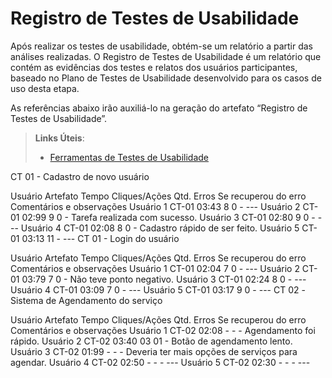# Registro de Testes de Usabilidade

Após realizar os testes de usabilidade, obtém-se um relatório a partir das análises realizadas. O Registro de Testes de Usabilidade é um relatório que contém as evidências dos testes e relatos dos usuários participantes, baseado no Plano de Testes de Usabilidade desenvolvido para os casos de uso desta etapa.

As referências abaixo irão auxiliá-lo na geração do artefato “Registro de Testes de Usabilidade”.

> **Links Úteis**:
> - [Ferramentas de Testes de Usabilidade](https://www.usability.gov/how-to-and-tools/resources/templates.html)

CT 01 - Cadastro de novo usuário

Usuário	Artefato	Tempo	Cliques/Ações	Qtd. Erros	Se recuperou do erro	Comentários e observações
Usuário 1	CT-01	03:43	8	0	-	---
Usuário 2	CT-01	02:99	9	0	-	Tarefa realizada com sucesso.
Usuário 3	CT-01	02:80	9	0	-	---
Usuário 4	CT-01	02:08	8	0	-	Cadastro rápido de ser feito.
Usuário 5	CT-01	03:13	11		-	---
CT 01 - Login do usuário

Usuário	Artefato	Tempo	Cliques/Ações	Qtd. Erros	Se recuperou do erro	Comentários e observações
Usuário 1	CT-01	02:04	7	0	-	---
Usuário 2	CT-01	03:79	7	0	-	Não teve ponto negativo.
Usuário 3	CT-01	02:24	8	0	-	---
Usuário 4	CT-01	03:09	7	0	-	---
Usuário 5	CT-01	03:17	9	0	-	---
CT 02 -Sistema de Agendamento do serviço

Usuário	Artefato	Tempo	Cliques/Ações	Qtd. Erros	Se recuperou do erro	Comentários e observações
Usuário 1	CT-02	02:08	-	-	-	Agendamento foi rápido.
Usuário 2	CT-02	03:40	03	01	-	Botão de agendamento lento.
Usuário 3	CT-02	01:99	-	-	-	Deveria ter mais opções de serviços para agendar.
Usuário 4	CT-02	02:50	-	-	-	---
Usuário 5	CT-02	02:30	-	-	-	---
